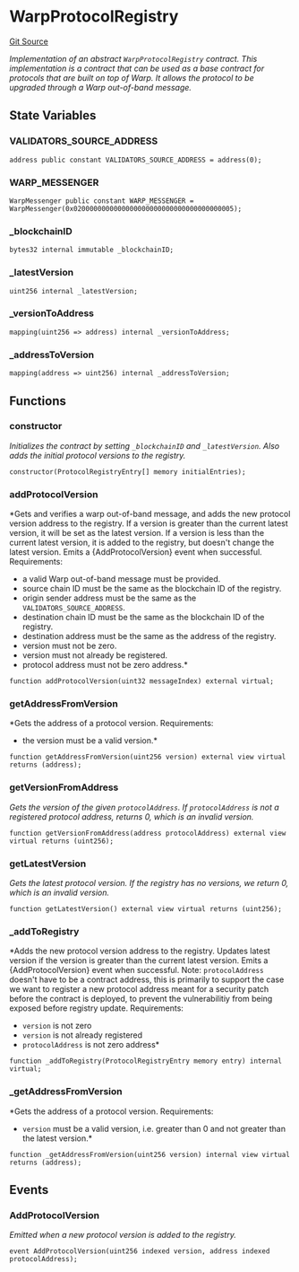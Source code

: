 # WarpProtocolRegistry
[Git Source](https://github.com/ava-labs/teleporter/blob/cadc1420fd95195b094eea855b7496cc71b5be2a/src/WarpProtocolRegistry.sol)

*Implementation of an abstract `WarpProtocolRegistry` contract.
This implementation is a contract that can be used as a base contract for protocols that are
built on top of Warp. It allows the protocol to be upgraded through a Warp out-of-band message.*


## State Variables
### VALIDATORS_SOURCE_ADDRESS

```solidity
address public constant VALIDATORS_SOURCE_ADDRESS = address(0);
```


### WARP_MESSENGER

```solidity
WarpMessenger public constant WARP_MESSENGER = WarpMessenger(0x0200000000000000000000000000000000000005);
```


### _blockchainID

```solidity
bytes32 internal immutable _blockchainID;
```


### _latestVersion

```solidity
uint256 internal _latestVersion;
```


### _versionToAddress

```solidity
mapping(uint256 => address) internal _versionToAddress;
```


### _addressToVersion

```solidity
mapping(address => uint256) internal _addressToVersion;
```


## Functions
### constructor

*Initializes the contract by setting `_blockchainID` and `_latestVersion`.
Also adds the initial protocol versions to the registry.*


```solidity
constructor(ProtocolRegistryEntry[] memory initialEntries);
```

### addProtocolVersion

*Gets and verifies a warp out-of-band message, and adds the new protocol version
address to the registry.
If a version is greater than the current latest version, it will be set as the latest version.
If a version is less than the current latest version, it is added to the registry, but
doesn't change the latest version.
Emits a {AddProtocolVersion} event when successful.
Requirements:
- a valid Warp out-of-band message must be provided.
- source chain ID must be the same as the blockchain ID of the registry.
- origin sender address must be the same as the `VALIDATORS_SOURCE_ADDRESS`.
- destination chain ID must be the same as the blockchain ID of the registry.
- destination address must be the same as the address of the registry.
- version must not be zero.
- version must not already be registered.
- protocol address must not be zero address.*


```solidity
function addProtocolVersion(uint32 messageIndex) external virtual;
```

### getAddressFromVersion

*Gets the address of a protocol version.
Requirements:
- the version must be a valid version.*


```solidity
function getAddressFromVersion(uint256 version) external view virtual returns (address);
```

### getVersionFromAddress

*Gets the version of the given `protocolAddress`.
If `protocolAddress` is not a registered protocol address, returns 0, which is an invalid version.*


```solidity
function getVersionFromAddress(address protocolAddress) external view virtual returns (uint256);
```

### getLatestVersion

*Gets the latest protocol version.
If the registry has no versions, we return 0, which is an invalid version.*


```solidity
function getLatestVersion() external view virtual returns (uint256);
```

### _addToRegistry

*Adds the new protocol version address to the registry.
Updates latest version if the version is greater than the current latest version.
Emits a {AddProtocolVersion} event when successful.
Note: `protocolAddress` doesn't have to be a contract address, this is primarily
to support the case we want to register a new protocol address meant for a security patch
before the contract is deployed, to prevent the vulnerabilitiy from being exposed before registry update.
Requirements:
- `version` is not zero
- `version` is not already registered
- `protocolAddress` is not zero address*


```solidity
function _addToRegistry(ProtocolRegistryEntry memory entry) internal virtual;
```

### _getAddressFromVersion

*Gets the address of a protocol version.
Requirements:
- `version` must be a valid version, i.e. greater than 0 and not greater than the latest version.*


```solidity
function _getAddressFromVersion(uint256 version) internal view virtual returns (address);
```

## Events
### AddProtocolVersion
*Emitted when a new protocol version is added to the registry.*


```solidity
event AddProtocolVersion(uint256 indexed version, address indexed protocolAddress);
```

